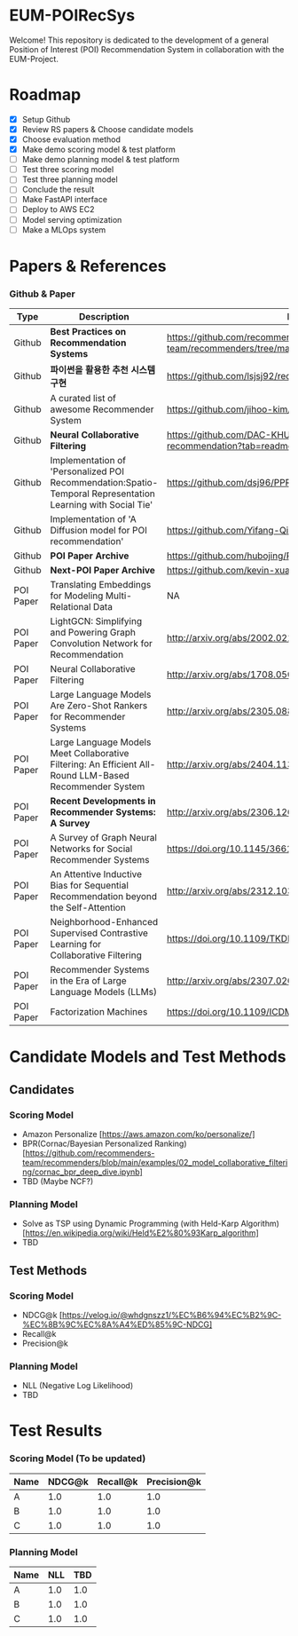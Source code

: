 # EUM-POIRecSys
Welcome! This repository is dedicated to the development of a general Position of Interest (POI) Recommendation System in collaboration with the EUM-Project.

# Roadmap
- [X] Setup Github
- [X] Review RS papers & Choose candidate models
- [X] Choose evaluation method
- [X] Make demo scoring model & test platform
- [ ] Make demo planning model & test platform
- [ ] Test three scoring model
- [ ] Test three planning model
- [ ] Conclude the result
- [ ] Make FastAPI interface
- [ ] Deploy to AWS EC2
- [ ] Model serving optimization 
- [ ] Make a MLOps system

# Papers & References

### Github & Paper

| Type | Description | Link | License |
| ---- | ----------- | ---- | ------- |
| Github | **Best Practices on Recommendation Systems** | https://github.com/recommenders-team/recommenders/tree/main?tab=readme-ov-file | MIT |
| Github | **파이썬을 활용한 추천 시스템 구현** | https://github.com/lsjsj92/recommender_system_with_Python | NA |
| Github | A curated list of awesome Recommender System | https://github.com/jihoo-kim/awesome-RecSys | MIT |
| Github | **Neural Collaborative Filtering** | https://github.com/DAC-KHUPID/seoul-date-course-recommendation?tab=readme-ov-file | NA |
| Github | Implementation of 'Personalized POI Recommendation:Spatio-Temporal Representation Learning with Social Tie' | https://github.com/dsj96/PPR-master | MIT |
| Github | Implementation of 'A Diffusion model for POI recommendation' | https://github.com/Yifang-Qin/Diff-POI | Not Specified |
| Github | **POI Paper Archive** | https://github.com/hubojing/POI-Recommendation | NA |
| Github | **Next-POI Paper Archive** | https://github.com/kevin-xuan/Next-POI-Recommendation | NA |
| POI Paper | Translating Embeddings for Modeling Multi-Relational Data | NA | NA |
| POI Paper | LightGCN: Simplifying and Powering Graph Convolution Network for Recommendation | http://arxiv.org/abs/2002.02126 | NA |
| POI Paper | Neural Collaborative Filtering | http://arxiv.org/abs/1708.05031 | NA |
| POI Paper | Large Language Models Are Zero-Shot Rankers for Recommender Systems | http://arxiv.org/abs/2305.08845 | NA |
| POI Paper | Large Language Models Meet Collaborative Filtering: An Efficient All-Round LLM-Based Recommender System | http://arxiv.org/abs/2404.11343 | NA |
| POI Paper | **Recent Developments in Recommender Systems: A Survey** | http://arxiv.org/abs/2306.12680 | NA |
| POI Paper | A Survey of Graph Neural Networks for Social Recommender Systems | https://doi.org/10.1145/3661821 | NA |
| POI Paper | An Attentive Inductive Bias for Sequential Recommendation beyond the Self-Attention | http://arxiv.org/abs/2312.10325 | NA |
| POI Paper | Neighborhood-Enhanced Supervised Contrastive Learning for Collaborative Filtering | https://doi.org/10.1109/TKDE.2023.3317068 | NA |
| POI Paper | Recommender Systems in the Era of Large Language Models (LLMs) | http://arxiv.org/abs/2307.02046 | NA |
| POI Paper | Factorization Machines | https://doi.org/10.1109/ICDM.2010.127 | NA |

# Candidate Models and Test Methods

## Candidates 

### Scoring Model 
- Amazon Personalize [https://aws.amazon.com/ko/personalize/]
- BPR(Cornac/Bayesian Personalized Ranking) [https://github.com/recommenders-team/recommenders/blob/main/examples/02_model_collaborative_filtering/cornac_bpr_deep_dive.ipynb]
- TBD (Maybe NCF?)

### Planning Model 
- Solve as TSP using Dynamic Programming (with Held-Karp Algorithm) [https://en.wikipedia.org/wiki/Held%E2%80%93Karp_algorithm]
- TBD

## Test Methods

### Scoring Model
- NDCG@k [https://velog.io/@whdgnszz1/%EC%B6%94%EC%B2%9C-%EC%8B%9C%EC%8A%A4%ED%85%9C-NDCG]
- Recall@k
- Precision@k

### Planning Model
- NLL (Negative Log Likelihood)
- TBD

# Test Results

### Scoring Model (To be updated)

| Name | NDCG@k | Recall@k | Precision@k |
| ---- | -------- | --- | --- |
| A | 1.0 | 1.0 | 1.0 |
| B | 1.0 | 1.0 | 1.0 |
| C | 1.0 | 1.0 | 1.0 |

### Planning Model

| Name | NLL | TBD | 
| ---- | -------- | --- |
| A | 1.0 | 1.0 |
| B | 1.0 | 1.0 |
| C | 1.0 | 1.0 |
